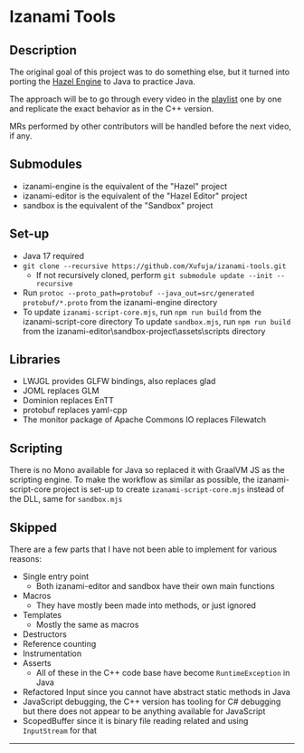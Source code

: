 # Izanami Tools

## Description

The original goal of this project was to do something else, but it turned into porting the [Hazel Engine](https://github.com/TheCherno/Hazel) to Java to practice Java.

The approach will be to go through every video in the [playlist](https://www.youtube.com/playlist?list=PLlrATfBNZ98dC-V-N3m0Go4deliWHPFwT) one by one and replicate the exact behavior as in the C++ version.

MRs performed by other contributors will be handled before the next video, if any.

## Submodules

* izanami-engine is the equivalent of the "Hazel" project
* izanami-editor is the equivalent of the "Hazel Editor" project
* sandbox is the equivalent of the "Sandbox" project

## Set-up

* Java 17 required
* `git clone --recursive https://github.com/Xufuja/izanami-tools.git`
    * If not recursively cloned, perform `git submodule update --init --recursive`
* Run `protoc --proto_path=protobuf --java_out=src/generated protobuf/*.proto` from the izanami-engine directory
* To update `izanami-script-core.mjs`, run `npm run build` from the izanami-script-core directory
To update `sandbox.mjs`, run `npm run build` from the izanami-editor\sandbox-project\assets\scripts directory

## Libraries

* LWJGL provides GLFW bindings, also replaces glad
* JOML replaces GLM
* Dominion replaces EnTT
* protobuf replaces yaml-cpp
* The monitor package of Apache Commons IO replaces Filewatch

## Scripting

There is no Mono available for Java so replaced it with GraalVM JS as the scripting engine. To make the workflow as similar as possible, the izanami-script-core project is set-up to create `izanami-script-core.mjs` instead of the DLL, same for `sandbox.mjs`

## Skipped

There are a few parts that I have not been able to implement for various reasons:

* Single entry point
    * Both izanami-editor and sandbox have their own main functions
* Macros
    * They have mostly been made into methods, or just ignored
* Templates
    * Mostly the same as macros
* Destructors
* Reference counting
* Instrumentation
* Asserts
  * All of these in the C++ code base have become `RuntimeException` in Java
* Refactored Input since you cannot have abstract static methods in Java
* JavaScript debugging, the C++ version has tooling for C# debugging but there does not appear to be anything available for JavaScript
* ScopedBuffer since it is binary file reading related and using `InputStream` for that
---

